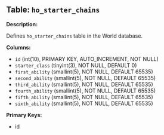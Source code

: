 ## Table: `ho_starter_chains`

**Description:**

Defines `ho_starter_chains` table in the World database.

**Columns:**
- `id` (int(10), PRIMARY KEY, AUTO_INCREMENT, NOT NULL)
- `starter_class` (tinyint(3), NOT NULL, DEFAULT 0)
- `first_ability` (smallint(5), NOT NULL, DEFAULT 65535)
- `second_ability` (smallint(5), NOT NULL, DEFAULT 65535)
- `third_ability` (smallint(5), NOT NULL, DEFAULT 65535)
- `fourth_ability` (smallint(5), NOT NULL, DEFAULT 65535)
- `fifth_ability` (smallint(5), NOT NULL, DEFAULT 65535)
- `sixth_ability` (smallint(5), NOT NULL, DEFAULT 65535)

**Primary Keys:**
- id